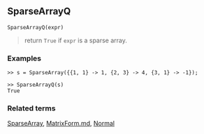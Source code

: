 ## SparseArrayQ

```
SparseArrayQ(expr)
```

> return `True` if `expr` is a sparse array.

### Examples

``` 
>> s = SparseArray({{1, 1} -> 1, {2, 3} -> 4, {3, 1} -> -1}); 
 
>> SparseArrayQ(s)
True
```

### Related terms  
[SparseArray](SparseArray.md), [MatrixForm.md](MatrixForm.md), [Normal](Normal.md)